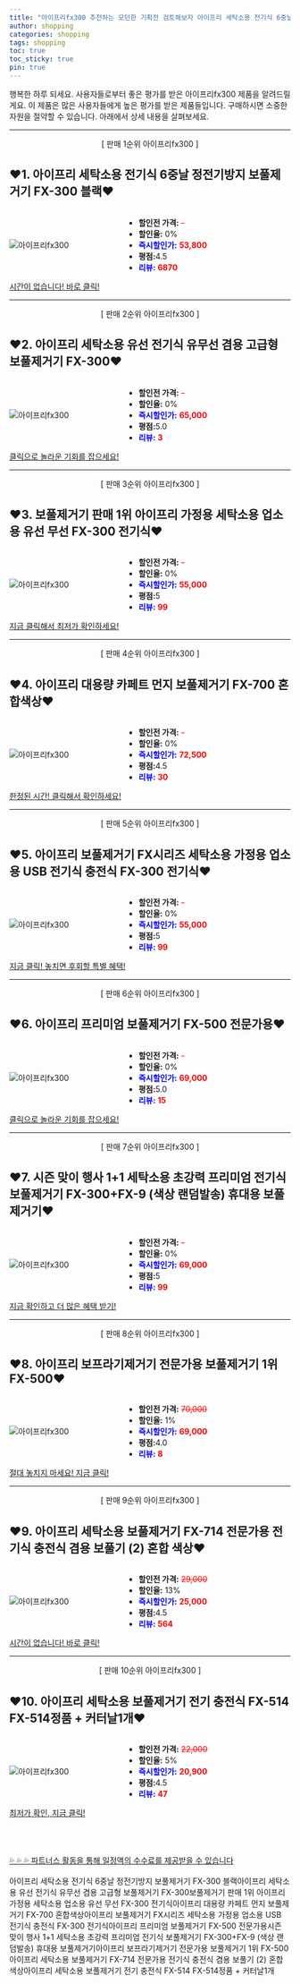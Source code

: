 ```yaml
---
title: "아이프리fx300 추천하는 모던한 기획전 검토해보자 아이프리 세탁소용 전기식 6중날 정전기방지"
author: shopping
categories: shopping
tags: shopping
toc: true
toc_sticky: true
pin: true
---
```

행복한 하루 되세요. 사용자들로부터 좋은 평가를 받은 아이프리fx300 제품을 알려드릴게요. 이 제품은 많은 사용자들에게 높은 평가를 받은 제품들입니다. 구매하시면 소중한 자원을 절약할 수 있습니다. 아래에서 상세 내용을 살펴보세요.

---
<p class="toplist" style="margin: 0 auto; display: block; width: fit-content;">[ 판매 1순위 아이프리fx300 ]</p>

<h2><strong>❤️1. 아이프리 세탁소용 전기식 6중날 정전기방지 보풀제거기 FX-300 블랙❤️</strong></h2>

<div style="display: flex; align-items: center;">
    <div style="flex: 0.4;">
        <img src="https://thumbnail10.coupangcdn.com/thumbnails/remote/230x230ex/image/retail/images/2530239445275397-af5c8759-c32b-43c3-b538-6e00d979ab6b.jpg" alt="아이프리fx300" style="max-width: 100%;">
    </div>
    <div style="flex: 0.6; margin-left: 10px;">
        <ul>
            <li><strong>할인전 가격:</strong> <del style="color: red;">-</del></li>
            <li><strong>할인율:</strong> 0%</li>
            <li><span style='color:blue'><strong>즉시할인가:</strong></span> <span style='color:red'><strong>53,800</strong></span></li>
            <li><strong>평점:</strong>4.5</li>
            <li><span style='color:blue'><strong>리뷰:</strong></span> <span style='color:red'><strong>6870</strong></span></li>
        </ul>
    </div>
</div>
<div class="center">
    <a href="https://William4Davisa.github.io?lptag=AF9450613&subid=githubio&pageKey=3476305&traceid=V0-153&itemId=4132237080&vendorItemId=72116157615" class="myButton">
        시간이 없습니다! 바로 클릭!
    </a>
</div>


---
<p class="toplist" style="margin: 0 auto; display: block; width: fit-content;">[ 판매 2순위 아이프리fx300 ]</p>

<h2><strong>❤️2. 아이프리 세탁소용 유선 전기식 유무선 겸용 고급형 보풀제거기 FX-300❤️</strong></h2>

<div style="display: flex; align-items: center;">
    <div style="flex: 0.4;">
        <img src="https://thumbnail6.coupangcdn.com/thumbnails/remote/230x230ex/image/vendor_inventory/76e1/1c8d23c44db0b675bde4fdc58b696afb6128a7efeab0f732a13bda7bbb23.jpg" alt="아이프리fx300" style="max-width: 100%;">
    </div>
    <div style="flex: 0.6; margin-left: 10px;">
        <ul>
            <li><strong>할인전 가격:</strong> <del style="color: red;">-</del></li>
            <li><strong>할인율:</strong> 0%</li>
            <li><span style='color:blue'><strong>즉시할인가:</strong></span> <span style='color:red'><strong>65,000</strong></span></li>
            <li><strong>평점:</strong>5.0</li>
            <li><span style='color:blue'><strong>리뷰:</strong></span> <span style='color:red'><strong>3</strong></span></li>
        </ul>
    </div>
</div>
<div class="center">
    <a href="https://William4Davisa.github.io?lptag=AF9450613&subid=githubio&pageKey=6256765350&traceid=V0-153&itemId=12716133883&vendorItemId=79982895612" class="myButton">
        클릭으로 놀라운 기회를 잡으세요!
    </a>
</div>


---
<p class="toplist" style="margin: 0 auto; display: block; width: fit-content;">[ 판매 3순위 아이프리fx300 ]</p>

<h2><strong>❤️3. 보풀제거기 판매 1위 아이프리 가정용 세탁소용 업소용 유선 무선 FX-300 전기식❤️</strong></h2>

<div style="display: flex; align-items: center;">
    <div style="flex: 0.4;">
        <img src="https://thumbnail9.coupangcdn.com/thumbnails/remote/230x230ex/image/vendor_inventory/e489/269b1c61248a740af425b647fb1d4aa0cf813beec37d8805e483d8b16596.jpg" alt="아이프리fx300" style="max-width: 100%;">
    </div>
    <div style="flex: 0.6; margin-left: 10px;">
        <ul>
            <li><strong>할인전 가격:</strong> <del style="color: red;">-</del></li>
            <li><strong>할인율:</strong> 0%</li>
            <li><span style='color:blue'><strong>즉시할인가:</strong></span> <span style='color:red'><strong>55,000</strong></span></li>
            <li><strong>평점:</strong>5</li>
            <li><span style='color:blue'><strong>리뷰:</strong></span> <span style='color:red'><strong>99</strong></span></li>
        </ul>
    </div>
</div>
<div class="center">
    <a href="https://William4Davisa.github.io?lptag=AF9450613&subid=githubio&pageKey=6996565787&traceid=V0-153&itemId=17143050885&vendorItemId=84315875189" class="myButton">
        지금 클릭해서 최저가 확인하세요!
    </a>
</div>


---
<p class="toplist" style="margin: 0 auto; display: block; width: fit-content;">[ 판매 4순위 아이프리fx300 ]</p>

<h2><strong>❤️4. 아이프리 대용량 카페트 먼지 보풀제거기 FX-700 혼합색상❤️</strong></h2>

<div style="display: flex; align-items: center;">
    <div style="flex: 0.4;">
        <img src="https://thumbnail8.coupangcdn.com/thumbnails/remote/230x230ex/image/retail/images/2352529252331685-45893309-e425-46a7-95df-d57a570efcff.jpg" alt="아이프리fx300" style="max-width: 100%;">
    </div>
    <div style="flex: 0.6; margin-left: 10px;">
        <ul>
            <li><strong>할인전 가격:</strong> <del style="color: red;">-</del></li>
            <li><strong>할인율:</strong> 0%</li>
            <li><span style='color:blue'><strong>즉시할인가:</strong></span> <span style='color:red'><strong>72,500</strong></span></li>
            <li><strong>평점:</strong>4.5</li>
            <li><span style='color:blue'><strong>리뷰:</strong></span> <span style='color:red'><strong>30</strong></span></li>
        </ul>
    </div>
</div>
<div class="center">
    <a href="https://William4Davisa.github.io?lptag=AF9450613&subid=githubio&pageKey=7017343777&traceid=V0-153&itemId=17267874252&vendorItemId=84439065143" class="myButton">
        한정된 시간! 클릭해서 확인하세요!
    </a>
</div>


---
<p class="toplist" style="margin: 0 auto; display: block; width: fit-content;">[ 판매 5순위 아이프리fx300 ]</p>

<h2><strong>❤️5. 아이프리 보풀제거기 FX시리즈 세탁소용 가정용 업소용 USB 전기식 충전식 FX-300 전기식❤️</strong></h2>

<div style="display: flex; align-items: center;">
    <div style="flex: 0.4;">
        <img src="https://thumbnail7.coupangcdn.com/thumbnails/remote/230x230ex/image/vendor_inventory/fd30/98057647d8c5ccfe7c4b7cf96129f6794bec0491a57e552a2481a752a586.jpg" alt="아이프리fx300" style="max-width: 100%;">
    </div>
    <div style="flex: 0.6; margin-left: 10px;">
        <ul>
            <li><strong>할인전 가격:</strong> <del style="color: red;">-</del></li>
            <li><strong>할인율:</strong> 0%</li>
            <li><span style='color:blue'><strong>즉시할인가:</strong></span> <span style='color:red'><strong>55,000</strong></span></li>
            <li><strong>평점:</strong>5</li>
            <li><span style='color:blue'><strong>리뷰:</strong></span> <span style='color:red'><strong>99</strong></span></li>
        </ul>
    </div>
</div>
<div class="center">
    <a href="https://William4Davisa.github.io?lptag=AF9450613&subid=githubio&pageKey=7699715013&traceid=V0-153&itemId=20612082860&vendorItemId=80121253352" class="myButton">
        지금 클릭! 놓치면 후회할 특별 혜택!
    </a>
</div>


---
<p class="toplist" style="margin: 0 auto; display: block; width: fit-content;">[ 판매 6순위 아이프리fx300 ]</p>

<h2><strong>❤️6. 아이프리 프리미엄 보풀제거기 FX-500 전문가용❤️</strong></h2>

<div style="display: flex; align-items: center;">
    <div style="flex: 0.4;">
        <img src="https://thumbnail7.coupangcdn.com/thumbnails/remote/230x230ex/image/vendor_inventory/19c0/553c98332e69d23e4df0883d50f133968d4d14a3fa31112ac5f9cf4adcf5.jpg" alt="아이프리fx300" style="max-width: 100%;">
    </div>
    <div style="flex: 0.6; margin-left: 10px;">
        <ul>
            <li><strong>할인전 가격:</strong> <del style="color: red;">-</del></li>
            <li><strong>할인율:</strong> 0%</li>
            <li><span style='color:blue'><strong>즉시할인가:</strong></span> <span style='color:red'><strong>69,000</strong></span></li>
            <li><strong>평점:</strong>5.0</li>
            <li><span style='color:blue'><strong>리뷰:</strong></span> <span style='color:red'><strong>15</strong></span></li>
        </ul>
    </div>
</div>
<div class="center">
    <a href="https://William4Davisa.github.io?lptag=AF9450613&subid=githubio&pageKey=336380337&traceid=V0-153&itemId=1072946020&vendorItemId=5564852539" class="myButton">
        클릭으로 놀라운 기회를 잡으세요!
    </a>
</div>


---
<p class="toplist" style="margin: 0 auto; display: block; width: fit-content;">[ 판매 7순위 아이프리fx300 ]</p>

<h2><strong>❤️7. 시즌 맞이 행사 1+1 세탁소용 초강력 프리미엄 전기식 보풀제거기 FX-300+FX-9 (색상 랜덤발송) 휴대용 보풀제거기❤️</strong></h2>

<div style="display: flex; align-items: center;">
    <div style="flex: 0.4;">
        <img src="https://thumbnail7.coupangcdn.com/thumbnails/remote/230x230ex/image/vendor_inventory/0501/491b6c3a68517d40b0500293f946db7ea14e9cb97aba8e95ea6626f8daf4.jpg" alt="아이프리fx300" style="max-width: 100%;">
    </div>
    <div style="flex: 0.6; margin-left: 10px;">
        <ul>
            <li><strong>할인전 가격:</strong> <del style="color: red;">-</del></li>
            <li><strong>할인율:</strong> 0%</li>
            <li><span style='color:blue'><strong>즉시할인가:</strong></span> <span style='color:red'><strong>69,000</strong></span></li>
            <li><strong>평점:</strong>5</li>
            <li><span style='color:blue'><strong>리뷰:</strong></span> <span style='color:red'><strong>99</strong></span></li>
        </ul>
    </div>
</div>
<div class="center">
    <a href="https://William4Davisa.github.io?lptag=AF9450613&subid=githubio&pageKey=7572742788&traceid=V0-153&itemId=19974676006&vendorItemId=85007702058" class="myButton">
        지금 확인하고 더 많은 혜택 받기!
    </a>
</div>


---
<p class="toplist" style="margin: 0 auto; display: block; width: fit-content;">[ 판매 8순위 아이프리fx300 ]</p>

<h2><strong>❤️8. 아이프리 보프라기제거기 전문가용 보풀제거기 1위 FX-500❤️</strong></h2>

<div style="display: flex; align-items: center;">
    <div style="flex: 0.4;">
        <img src="https://thumbnail7.coupangcdn.com/thumbnails/remote/230x230ex/image/vendor_inventory/d36f/beb3e3285ce6e3f2b870dea30b457cafa866803a6e47b65a9b5147cb6d81.jpg" alt="아이프리fx300" style="max-width: 100%;">
    </div>
    <div style="flex: 0.6; margin-left: 10px;">
        <ul>
            <li><strong>할인전 가격:</strong> <del style="color: red;">70,000</del></li>
            <li><strong>할인율:</strong> 1%</li>
            <li><span style='color:blue'><strong>즉시할인가:</strong></span> <span style='color:red'><strong>69,000</strong></span></li>
            <li><strong>평점:</strong>4.0</li>
            <li><span style='color:blue'><strong>리뷰:</strong></span> <span style='color:red'><strong>8</strong></span></li>
        </ul>
    </div>
</div>
<div class="center">
    <a href="https://William4Davisa.github.io?lptag=AF9450613&subid=githubio&pageKey=4841520836&traceid=V0-153&itemId=6257603471&vendorItemId=73553299673" class="myButton">
        절대 놓치지 마세요! 지금 클릭!
    </a>
</div>


---
<p class="toplist" style="margin: 0 auto; display: block; width: fit-content;">[ 판매 9순위 아이프리fx300 ]</p>

<h2><strong>❤️9. 아이프리 세탁소용 보풀제거기 FX-714 전문가용 전기식 충전식 겸용 보풀기 (2) 혼합 색상❤️</strong></h2>

<div style="display: flex; align-items: center;">
    <div style="flex: 0.4;">
        <img src="https://thumbnail7.coupangcdn.com/thumbnails/remote/230x230ex/image/vendor_inventory/531f/54a4443846032dbb62c575cef4dd331c66479dbfe8f37f688b5a55fd6300.jpg" alt="아이프리fx300" style="max-width: 100%;">
    </div>
    <div style="flex: 0.6; margin-left: 10px;">
        <ul>
            <li><strong>할인전 가격:</strong> <del style="color: red;">29,000</del></li>
            <li><strong>할인율:</strong> 13%</li>
            <li><span style='color:blue'><strong>즉시할인가:</strong></span> <span style='color:red'><strong>25,000</strong></span></li>
            <li><strong>평점:</strong>4.5</li>
            <li><span style='color:blue'><strong>리뷰:</strong></span> <span style='color:red'><strong>564</strong></span></li>
        </ul>
    </div>
</div>
<div class="center">
    <a href="https://William4Davisa.github.io?lptag=AF9450613&subid=githubio&pageKey=9349142&traceid=V0-153&itemId=16403337&vendorItemId=87912618588" class="myButton">
        시간이 없습니다! 바로 클릭!
    </a>
</div>


---
<p class="toplist" style="margin: 0 auto; display: block; width: fit-content;">[ 판매 10순위 아이프리fx300 ]</p>

<h2><strong>❤️10. 아이프리 세탁소용 보풀제거기 전기 충전식 FX-514 FX-514정품 + 커터날1개❤️</strong></h2>

<div style="display: flex; align-items: center;">
    <div style="flex: 0.4;">
        <img src="https://thumbnail7.coupangcdn.com/thumbnails/remote/230x230ex/image/vendor_inventory/images/2018/12/29/23/8/70c8dcad-6cbd-48aa-a56c-7c7427d7f026.jpg" alt="아이프리fx300" style="max-width: 100%;">
    </div>
    <div style="flex: 0.6; margin-left: 10px;">
        <ul>
            <li><strong>할인전 가격:</strong> <del style="color: red;">22,000</del></li>
            <li><strong>할인율:</strong> 5%</li>
            <li><span style='color:blue'><strong>즉시할인가:</strong></span> <span style='color:red'><strong>20,900</strong></span></li>
            <li><strong>평점:</strong>4.5</li>
            <li><span style='color:blue'><strong>리뷰:</strong></span> <span style='color:red'><strong>47</strong></span></li>
        </ul>
    </div>
</div>
<div class="center">
    <a href="https://William4Davisa.github.io?lptag=AF9450613&subid=githubio&pageKey=48608560&traceid=V0-153&itemId=171830457&vendorItemId=3516174385" class="myButton">
        최저가 확인, 지금 클릭!
    </a>
</div>

<br><br><br>[💦 💦 💦 파트너스 활동을 통해 일정액의 수수료를 제공받을 수 있습니다](https://link.coupang.com/a/bcpT2c)<br><br>아이프리 세탁소용 전기식 6중날 정전기방지 보풀제거기 FX-300 블랙아이프리 세탁소용 유선 전기식 유무선 겸용 고급형 보풀제거기 FX-300보풀제거기 판매 1위 아이프리 가정용 세탁소용 업소용 유선 무선 FX-300 전기식아이프리 대용량 카페트 먼지 보풀제거기 FX-700 혼합색상아이프리 보풀제거기 FX시리즈 세탁소용 가정용 업소용 USB 전기식 충전식 FX-300 전기식아이프리 프리미엄 보풀제거기 FX-500 전문가용시즌 맞이 행사 1+1 세탁소용 초강력 프리미엄 전기식 보풀제거기 FX-300+FX-9 (색상 랜덤발송) 휴대용 보풀제거기아이프리 보프라기제거기 전문가용 보풀제거기 1위 FX-500아이프리 세탁소용 보풀제거기 FX-714 전문가용 전기식 충전식 겸용 보풀기 (2) 혼합 색상아이프리 세탁소용 보풀제거기 전기 충전식 FX-514 FX-514정품 + 커터날1개